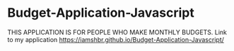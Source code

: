 # Budget-Application-Javascript
THIS APPLICATION IS FOR PEOPLE WHO MAKE MONTHLY BUDGETS. 
Link to my application https://iamshbr.github.io/Budget-Application-Javascript/
